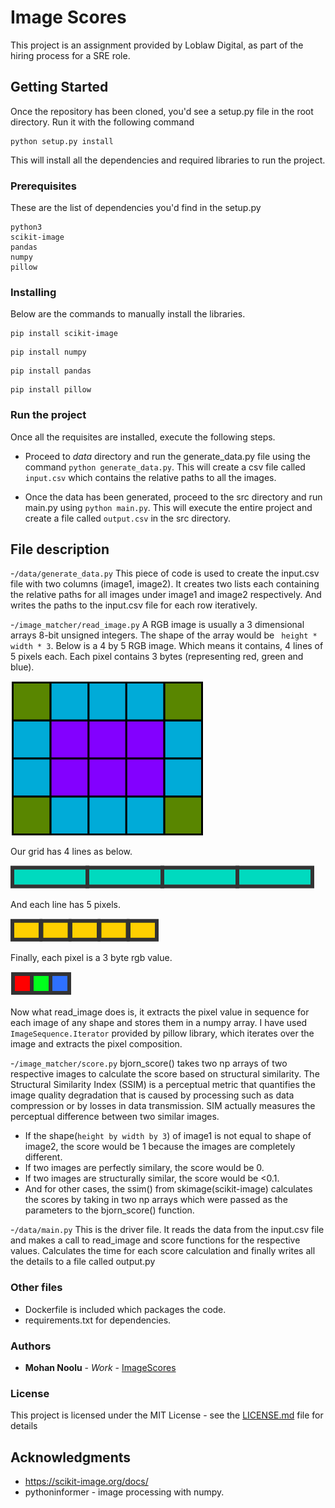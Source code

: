 # Image Scores

This project is an assignment provided by Loblaw Digital, as part of the hiring process for a SRE role. 

## Getting Started

Once the repository has been cloned, you'd see a setup.py file in the root directory. Run it with the following command
```
python setup.py install
```
This will install all the dependencies and required libraries to run the project. 

### Prerequisites

These are the list of dependencies you'd find in the setup.py

```
python3
scikit-image
pandas
numpy
pillow
```

### Installing

Below are the commands to manually install the libraries. 

```
pip install scikit-image
```
```
pip install numpy
```
```
pip install pandas
```
```
pip install pillow
```
### Run the project
Once all the requisites are installed, execute the following steps.

* Proceed to *data* directory and run the generate_data.py file using the command ```python generate_data.py```. This will create a csv file called ```input.csv``` which contains the relative paths to all the images.

* Once the data has been generated, proceed to the src directory and run main.py using ```python main.py```. This will execute the entire project and create a file called ```output.csv``` in the src directory.

## File description
-```/data/generate_data.py```
This piece of code is used to create the input.csv file with two columns (image1, image2). It creates two lists each containing the relative paths for all images under image1 and image2 respectively. And writes the paths to the input.csv file for each row iteratively.

-```/image_matcher/read_image.py```
A RGB image is usually a 3 dimensional arrays 8-bit unsigned integers. The shape of the array would be  ``` height * width * 3```. Below is a 4 by 5 RGB image. Which means it contains, 4 lines of 5 pixels each. Each pixel contains 3 bytes (representing red, green and blue).

![](src/screenshots/grid.png)

Our grid has 4 lines as below.

![](src/screenshots/image.png)

And each line has 5 pixels.

![](src/screenshots/line.png)

Finally, each pixel is a 3 byte rgb value.

![](src/screenshots/pixel.png)

Now what read_image does is, it extracts the pixel value in sequence for each image of any shape and stores them in a numpy array. I have used ```ImageSequence.Iterator``` provided by pillow library, which iterates over the image and extracts the pixel composition.

-```/image_matcher/score.py```
bjorn_score() takes two np arrays of two respective images to calculate the score based on structural similarity. The Structural Similarity Index (SSIM) is a perceptual metric that quantifies the image quality degradation that is caused by processing such as data compression or by losses in data transmission. SIM actually measures the perceptual difference between two similar images.
* If the shape(```height by width by 3```) of image1 is not equal to shape of image2, the score would be 1 because the images are completely different. 
* If two images are perfectly similary, the score would be 0. 
* If two images are structurally similar, the score would be <0.1. 
* And for other cases, the ssim() from skimage(scikit-image) calculates the scores by taking in two np arrays which were passed as the parameters to the bjorn_score() function. 

-```/data/main.py```
This is the driver file. It reads the data from the input.csv file and makes a call to read_image and score functions for the respective values. Calculates the time for each score calculation and finally writes all the details to a file called output.py

### Other files
* Dockerfile is included which packages the code.
* requirements.txt for dependencies.

### Authors

* **Mohan Noolu** - *Work* - [ImageScores](https://github.com/M10han/image-scores)


### License

This project is licensed under the MIT License - see the [LICENSE.md](LICENSE.md) file for details

## Acknowledgments

* https://scikit-image.org/docs/
* pythoninformer - image processing with numpy.
